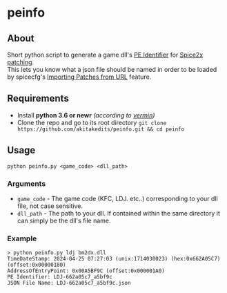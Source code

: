 # peinfo

## About

Short python script to generate a game dll's [PE Identifier](https://github.com/spice2x/spice2x.github.io/wiki/patches.json-specification#pe-identifier) for [Spice2x patching](https://two-torial.xyz/extras/patchsp2x/).  
This lets you know what a json file should be named in order to be loaded by spicecfg's [Importing Patches from URL](https://github.com/spice2x/spice2x.github.io/wiki/Patching-DLLs-(hex-edits)#importing-patches-from-a-url) feature.

## Requirements

- Install **python 3.6 or newr** *(according to [vermin](https://github.com/netromdk/vermin))*
- Clone the repo and go to its root directory `git clone https://github.com/akitakedits/peinfo.git && cd peinfo`

## Usage

`python peinfo.py <game_code> <dll_path>`

### Arguments

- `game_code` - The game code (KFC, LDJ. etc..) corresponding to your dll file, not case sensitive.
- `dll_path` - The path to your dll. If contained within the same directory it can simply be the dll's file name.

### Example

```
> python peinfo.py ldj bm2dx.dll
TimeDateStamp: 2024-04-25 07:27:03 (unix:1714030023) (hex:0x662A05C7) (offset:0x00000180)
AddressOfEntryPoint: 0x00A5BF9C (offset:0x000001A0)
PE Identifier: LDJ-662a05c7_a5bf9c
JSON File Name: LDJ-662a05c7_a5bf9c.json
```